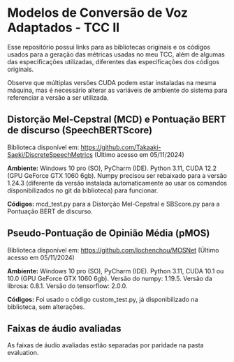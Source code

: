 # Modelos de Conversão de Voz Adaptados - TCC II
Esse repositório possui links para as bibliotecas originais e os códigos usados para a geração das métricas usadas no meu TCC, além de algumas das especificações utilizadas, diferentes das especificações dos códigos originais.

Observe que múltiplas versões CUDA podem estar instaladas na mesma máquina, mas é necessário alterar as variáveis de ambiente do sistema para referenciar a versão a ser utilizada.

## Distorção Mel-Cepstral (MCD) e Pontuação BERT de discurso (SpeechBERTScore)
Biblioteca disponível em: https://github.com/Takaaki-Saeki/DiscreteSpeechMetrics (Último acesso em 05/11/2024)

**Ambiente:** Windows 10 pro (SO), PyCharm (IDE). Python 3.11, CUDA 12.2 (GPU GeForce GTX 1060 6gb). Numpy precisou ser rebaixado para a versão 1.24.3 (diferente da versão instalada automaticamente ao usar os comandos disponibilizados no git da biblioteca) para funcionar.

**Códigos:** mcd_test.py para a Distorção Mel-Cepstral e SBScore.py para a Pontuação BERT de discurso.

## Pseudo-Pontuação de Opinião Média (pMOS)
Biblioteca disponível em: https://github.com/lochenchou/MOSNet (Último acesso em 05/11/2024)

**Ambiente:** Windows 10 pro (SO), PyCharm (IDE). Python 3.11, CUDA 10.1 ou 10.0 (GPU GeForce GTX 1060 6gb). Versão do numpy: 1.19.5. Versão da librosa: 0.8.1. Versão do tensorflow: 2.0.0.

**Códigos:** Foi usado o código custom_test.py, já disponibilizado na biblioteca, sem alterações.

## Faixas de áudio avaliadas

As faixas de áudio avaliadas estão separadas por paridade na pasta evaluation.
